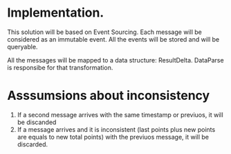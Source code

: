 
# Implementation.

 This solution will be based on Event Sourcing. Each message will be considered as an immutable event. All the events
 will be stored and will be queryable.

 All the messages will be mapped to a data structure: ResultDelta. DataParse is responsibe for that transformation.


# Asssumsions about inconsistency

 1. If a second message arrives with the same timestamp or previuos, it will be discanded
 2. If a message arrives and it is inconsistent (last points plus new points are equals to new total points) with the previuos message, it will be discarded.
